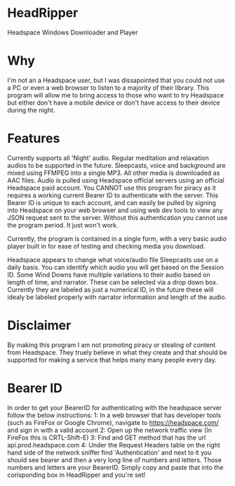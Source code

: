 # HeadRipper
Headspace Windows Downloader and Player

# Why
I'm not an a Headspace user, but I was dissapointed that you could not use a PC or even a web browser to listen to a majority of their library. 
This program will allow me to bring access to those who want to try Headspace but either don't have a mobile device or don't have access to their device during the night.

# Features
Currently supports all 'Night' audio. Regular meditation and relaxation audios to be supported in the future. Sleepcasts, voice and background are mixed using FFMPEG into a single MP3.
All other media is downloaded as AAC files.
Audio is pulled using Headspace official servers using an official Headspace paid account.
You CANNOT use this program for piracy as it requires a working current Bearer ID to authenticate with the server.
This Bearer ID is unique to each account, and can easily be pulled by signing into Headspace on your web browser 
and using web dev tools to view any JSON request sent to the server.
Without this authentication you cannot use the program period. It just won't work.

Currently, the program is contained in a single form, with a very basic audio player built in for ease of testing and checking media you download.

Headspace appears to change what voice/audio file Sleepcasts use on a daily basis. You can identify which audio you will get based on the Session ID.
Some Wind Downs have multiple variations to their audio based on length of time, and narrator. These can be selected via a drop down box. Currently they are labeled as just a numerical ID, in the future these will idealy be labeled properly with narrator information and length of the audio.

# Disclaimer
By making this program I am not promoting piracy or stealing of content from Headspace. 
They truely believe in what they create and that should be supported for making a service that helps
many many people every day.

# Bearer ID
In order to get your BearerID for authenticating with the headspace server follow the below instructions:
1: In a web browser that has developer tools (such as FireFox or Google Chrome), navigate to https://headspace.com/ and sign in with a valid account
2: Open up the network traffic view (In FireFox this is CRTL-Shift-E)
3: Find and GET method that has the url api.prod.headspace.com
4: Under the Request Headers table on the right hand side of the network sniffer find 'Authentication' and next to it you should see bearer and then a very long line of numbers and letters. Those numbers and letters are your BearerID. Simply copy and paste that into the corisponding box in HeadRipper and you're set!
